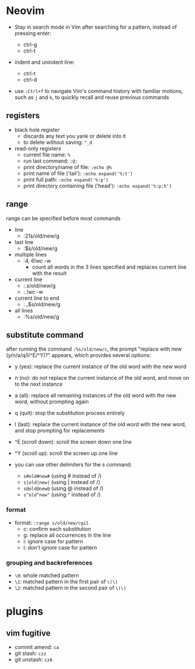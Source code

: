 # Neovim

- Stay in search mode in Vim after searching for a pattern, instead of pressing enter:
  - ctrl-g
  - ctrl-t

- indent and unindent line:
  - ctrl-t
  - ctrl-d

- use `:Ctrl+f` to navigate Vim's command history with familiar motions, such as `j` and `k`, to quickly recall and reuse previous commands

## registers

- black hole register
  - discards any text you yank or delete into it
  - to delete without saving: `"_d`
- read-only registers
  - current file name: `%`
  - run last command: `:@:`
  - print directory/name of file: `:echo @%`
  - print name of file ('tail'): `:echo expand('%:t')`
  - print full path: `:echo expand('%:p')`
  - print directory containing file ('head'): `:echo expand('%:p:h')`

## range

range can be specified before most commands

- line
  - :21s/old/new/g
- last line
  - :$s/old/new/g
- multiple lines
  - :4, 6!wc -w
    - count all words in the 3 lines specified and replaces current line with the result
- current line
  - :.s/old/new/g
  - :.!wc -w
- current line to end
  - :.,$s/old/new/g
- all lines
  - :%s/old/new/g


## substitute command

after running the command `:%s/old/new/c`, the prompt "replace with new (y/n/a/q/l/^E/^Y)?" appears, which provides several options:
- y (yes): replace the current instance of the old word with the new word
- n (no): do not replace the current instance of the old word, and move on to the next instance
- a (all): replace all remaining instances of the old word with the new word, without prompting again
- q (quit): stop the substitution process entirely
- l (last): replace the current instance of the old word with the new word, and stop prompting for replacements
- ^E (scroll down): scroll the screen down one line
- ^Y (scroll up): scroll the screen up one line

- you can use other delimiters for the s command:
  - `s#old#new#` (using # instead of /)
  - `s|old|new|` (using | instead of /)
  - `s@old@new@` (using @ instead of /)
  - `s^old^new^` (using ^ instead of /)

### format

- format: `:range s/old/new/cgil`
  - c: confirm each substitution
  - g: replace all occurrences in the line
  - i: ignore case for pattern
  - l: don't ignore case for pattern

### grouping and backreferences

- `\0`: whole matched pattern
- `\1`: matched pattern in the first pair of `\(\)`
- `\2`: matched pattern in the second pair of `\(\)`

# plugins

## vim fugitive

- commit amend: `ca`
- git stash: `czz`
- git unstash: `czA`
